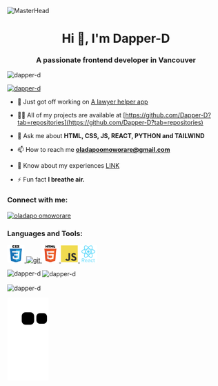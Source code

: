 ![MasterHead ](https://external-content.duckduckgo.com/iu/?u=https%3A%2F%2Fksr-ugc.imgix.net%2Fassets%2F025%2F524%2F780%2Fd9d00ec4b02230bc0d5860539ae0cb96_original.gif%3Fixlib%3Drb-2.1.0%26w%3D680%26fit%3Dmax%26v%3D1560858868%26auto%3Dformat%26gif-q%3D50%26q%3D92%26s%3D1800df9f332de6bb3bbfefa2e7f5e769&f=1&nofb=1&ipt=315d55606cfaa264a754ade1d66be6481e465cecf0d612a7cf5e832e5061f751&ipo=images)

<h1 align="center">Hi 👋, I'm Dapper-D</h1>
<h3 align="center">A passionate frontend developer in Vancouver</h3>

<p align="left"> <img src="https://komarev.com/ghpvc/?username=dapper-d&label=Profile%20views&color=0e75b6&style=plastic" alt="dapper-d" /> </p>

<p align="left"> <a href="https://github.com/ryo-ma/github-profile-trophy"><img src="https://github-profile-trophy.vercel.app/?username=dapper-d" alt="dapper-d" /></a> </p>

- 🔭 Just got off working on [A lawyer helper app](https://lawyer-up-xi.vercel.app)

- 👨‍💻 All of my projects are available at [https://github.com/Dapper-D?tab=repositories](https://github.com/Dapper-D?tab=repositories)

- 💬 Ask me about **HTML, CSS, JS, REACT, PYTHON and TAILWIND**

- 📫 How to reach me **oladapoomoworare@gmail.com**

- 📄 Know about my experiences [LINK](https://main-portfolio-eta-gold.vercel.app)

- ⚡ Fun fact **I breathe air.**

<h3 align="left">Connect with me:</h3>
<p align="left">
<a href="www.linkedin.com/in/xander-omo-1b93aa18b" target="blank"><img align="center" src="https://raw.githubusercontent.com/rahuldkjain/github-profile-readme-generator/master/src/images/icons/Social/linked-in-alt.svg" alt="oladapo omoworare" height="30" width="40" /></a>
</p>

<h3 align="left">Languages and Tools:</h3>
<p align="left"> <a href="https://www.w3schools.com/css/" target="_blank" rel="noreferrer"> <img src="https://raw.githubusercontent.com/devicons/devicon/master/icons/css3/css3-original-wordmark.svg" alt="css3" width="40" height="40"/> </a> <a href="https://git-scm.com/" target="_blank" rel="noreferrer"> <img src="https://www.vectorlogo.zone/logos/git-scm/git-scm-icon.svg" alt="git" width="40" height="40"/> </a> <a href="https://www.w3.org/html/" target="_blank" rel="noreferrer"> <img src="https://raw.githubusercontent.com/devicons/devicon/master/icons/html5/html5-original-wordmark.svg" alt="html5" width="40" height="40"/> </a> <a href="https://developer.mozilla.org/en-US/docs/Web/JavaScript" target="_blank" rel="noreferrer"> <img src="https://raw.githubusercontent.com/devicons/devicon/master/icons/javascript/javascript-original.svg" alt="javascript" width="40" height="40"/> </a> <a href="https://reactjs.org/" target="_blank" rel="noreferrer"> <img src="https://raw.githubusercontent.com/devicons/devicon/master/icons/react/react-original-wordmark.svg" alt="react" width="40" height="40"/> </a> </p>

<p><img align="left" src="https://github-readme-stats.vercel.app/api/top-langs?username=dapper-d&show_icons=true&theme=dracula&locale=en&layout=compact" alt="dapper-d" /></p>

<p>&nbsp;<img align="center" src="https://github-readme-stats.vercel.app/api?username=dapper-d&show_icons=true&theme=dracula&locale=en" alt="dapper-d" /></p>

<p><img align="center" src="https://github-readme-streak-stats.herokuapp.com/?user=dapper-d&" alt="dapper-d" /></p>
 
![Snake animation](https://github.com/Dapper-D/Dapper-D/blob/output/github-contribution-grid-snake.svg)
